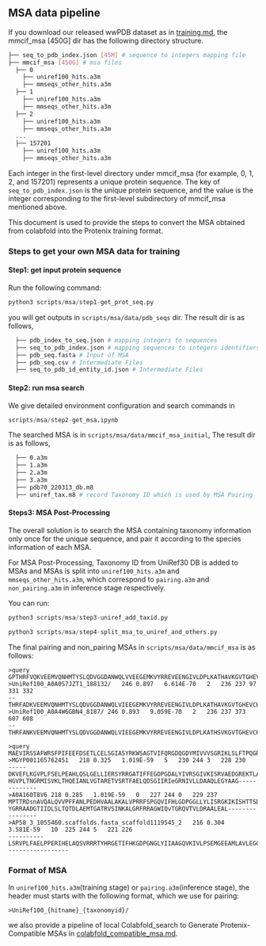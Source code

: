 ## MSA data pipeline
If you download our released wwPDB dataset as in [training.md](./training.md), the mmcif_msa [450G] dir has the following directory structure.
  ```bash
  ├── seq_to_pdb_index.json [45M] # sequence to integers mapping file
  ├── mmcif_msa [450G] # msa files
    ├── 0
      ├── uniref100_hits.a3m
      ├── mmseqs_other_hits.a3m
    ├── 1
      ├── uniref100_hits.a3m
      ├── mmseqs_other_hits.a3m
    ├── 2
      ├── uniref100_hits.a3m
      ├── mmseqs_other_hits.a3m
    ...
    ├── 157201
      ├── uniref100_hits.a3m
      ├── mmseqs_other_hits.a3m

  ```

Each integer in the first-level directory under mmcif_msa (for example, 0, 1, 2, and 157201) represents a unique protein sequence. The key of `seq_to_pdb_index.json` is the unique protein sequence, and the value is the integer corresponding to the first-level subdirectory of mmcif_msa mentioned above.

This document is used to provide the steps to convert the MSA obtained from colabfold into the Protenix training format.

### Steps to get your own MSA data for training

#### Step1: get input protein sequence 
Run the following command:

```python
python3 scripts/msa/step1-get_prot_seq.py
```
you will get outputs in `scripts/msa/data/pdb_seqs` dir. The result dir is as follows,

```bash
  ├── pdb_index_to_seq.json # mapping integers to sequences
  ├── seq_to_pdb_index.json # mapping sequences to integers identifiers when saving MSA, This file is required in training for finding local MSA path from sequence
  ├── pdb_seq.fasta # Input of MSA
  ├── pdb_seq.csv # Intermediate Files
  ├── seq_to_pdb_id_entity_id.json # Intermediate Files
```

#### Step2: run msa search
We give detailed environment configuration and search commands in 

```python
scripts/msa/step2-get_msa.ipynb
```

The searched MSA is in `scripts/msa/data/mmcif_msa_initial`, The result dir is as follows,
```bash
  ├── 0.a3m
  ├── 1.a3m
  ├── 2.a3m
  ├── 3.a3m
  ├── pdb70_220313_db.m8
  ├── uniref_tax.m8 # record Taxonomy ID which is used by MSA Pairing
```
#### Steps3: MSA Post-Processing

The overall solution is to search the MSA containing taxonomy information only once for the unique sequence, and pair it according to the species information of each MSA. 

For MSA Post-Processing, Taxonomy ID from UniRef30 DB is added to MSAs and MSAs is split into `uniref100_hits.a3m` and `mmseqs_other_hits.a3m`, which correspond to `pairing.a3m` and `non_pairing.a3m` in inference stage respectively.

You can run:
```python
python3 scripts/msa/step3-uniref_add_taxid.py

python3 scripts/msa/step4-split_msa_to_uniref_and_others.py
```

The final pairing and non_pairing MSAs in `scripts/msa/data/mmcif_msa` is as follows:


```
>query
GPTHRFVQKVEEMVQNHMTYSLQDVGGDANWQLVVEEGEMKVYRREVEENGIVLDPLKATHAVKGVTGHEVCNYFWNVDVRNDWETTIENFHVVETLADNAIIIYQTHKRVWPASQRDVLYLSVIRKIPALTENDPETWIVCNFSVDHDSAPLNNRCVRAKINVAMICQTLVSPPEGNQEISRDNILCKITYVANVNPGGWAPASVLRAVAKREYPKFLKRFTSYVQEKTAGKPILF
>UniRef100_A0A0S7JZT1_188132/	246	0.897	6.614E-70	2	236	237	97	331	332
--THRFADKVEEMVQNHMTYSLQDVGGDANWQLVIEEGEMKVYRREVEENGIVLDPLKATHAVKGVTGHEVCHYFWDTDVRNDWETTIDNFNVVETLSDNAIIVYQTHKRVWPASQRDILFLSAIRKILAKNENDPDTWLVCNFSVDHDKAPPTNRCVRAKINVAMICQTLVSPPEGDKEISRDNILCKITYVANVNPGGWAPASVLRAVAKREYPKFLKRFTSYVQEKTAGNPILF
>UniRef100_A0A4W6GBN4_8187/	246	0.893	9.059E-70	2	236	237	373	607	608
--THRFANKVEEMVQNHMTYSLQDVGGDANWQLVIEEGEMKVYRREVEENGIVLDPLKATHSVKGVTGHEVCHYFWDTDVRMDWETTIENFNVVEKLSENAIIVYQTHKRVWPASQRDVLYLSAIRKIMATNENDPDTWLVCNFSVDHNNAPPTNRCVRAKINVAMICQTLVSPPEGDKEISRDNILCKITYVANVNPGGWAPASVLRAVAKREYPKFLKRFTSYVQEKTAGKPILF
```

```
>query
MAEVIRSSAFWRSFPIFEEFDSETLCELSGIASYRKWSAGTVIFQRGDQGDYMIVVVSGRIKLSLFTPQGRELMLRQHEAGALFGEMALLDGQPRSADATAVTAAEGYVIGKKDFLALITQRPKTAEAVIRFLCAQLRDTTDRLETIALYDLNARVARFFLATLRQIHGSEMPQSANLRLTLSQTDIASILGASRPKVNRAILSLEESGAIKRADGIICCNVGRLLSIADPEEDLEHHHHHHHH
>MGYP001165762451	218	0.325	1.019E-59	5	230	244	3	228	230
-----DKVEFLKGVPLFSELPEAHLQSLGELLIERSYRRGATIFFEGDPGDALYIVRSGIVKISRVAEDGREKTLAFLGKGEPFGEMALIDGGPRSAIAQALEATSLYALHRADFLAALTENPALSLGVIKVLSARLQQANAQLMDLVFRDVRGRVAQALLDLARR-HGVPLTNGRMISVKLTHQEIANLVGTARETVSRTFAELQDSGIIRIeGRNIVLLDAAQLEGYAAG-------------
>A0A160T8V6	218	0.285	1.019E-59	0	227	244	0	229	237
MPTTRDsnAVQALQVVPFFANLPEDHVAALAKALVPRRFSPGQVIFHLGDPGGLLYLISRGKIKISHTTSDGQEVVLAILGPGDFFGEMALIDDAPRSATAITLEPSETWTLHREEFIQYLTDNPEFALHVLKTLARHIRRLNTQLADIFFLDLPGRLARTLLNLADQ-YGRRAADGTIIDLSLTQTDLAEMTGATRVSINKALGRFRRAGWIQvTGRQVTVLDRAALEAL----------------
>AP58_3_1055460.scaffolds.fasta_scaffold1119545_2	216	0.304	3.581E-59	10	225	244	5	221	226
----------LSRVPLFAELPPERIHELAQSVRRRTYHRGETIFHKGDPGNGLYIIAAGQVKIVLPSEMGEEAMLAVLEGGEFFGELALFDGLPRSATVVAVQNAEVLVLHRDDFMSFVGRNPEVVSALFAALSRRLRDADEMIEDAIFLDVPGRLAKRLLDLAEKHGRAEEKGGVAIDLKLTQQDLAAMVGATRESVNKHLGWMRDHGLIQLDRqRIVILKPDDLR------------------
```
### Format of MSA 
In `uniref100_hits.a3m`(training stage) or `pairing.a3m`(inference stage), the header must starts with the following format, which we use for pairing:
```
>UniRef100_{hitname}_{taxonomyid}/
```

we also provide a pipeline of local Colabfold_search to Generate Protenix-Compatible MSAs in [colabfold_compatible_msa.md](./colabfold_compatible_msa.md).
